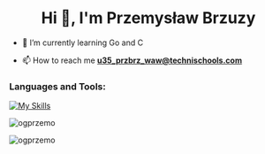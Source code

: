<h1 align="center">Hi 👋, I'm Przemysław Brzuzy</h1>

- 🥇 I’m currently learning Go and C

- 📫 How to reach me **u35_przbrz_waw@technischools.com**

<h3 align="left">Languages and Tools:</h3>

[![My Skills](https://skillicons.dev/icons?i=go,html,css,js,ts,python,svelte,ubuntu,linux,tensorflow,git,flask,docker)](https://skillicons.dev)

<p><img align="center" src="https://github-readme-stats.vercel.app/api/top-langs?username=ogprzemo&show_icons=true&locale=en&layout=compact" alt="ogprzemo" /></p>

<p><img align="center" src="https://github-readme-streak-stats.herokuapp.com/?user=ogprzemo&" alt="ogprzemo" /></p>
